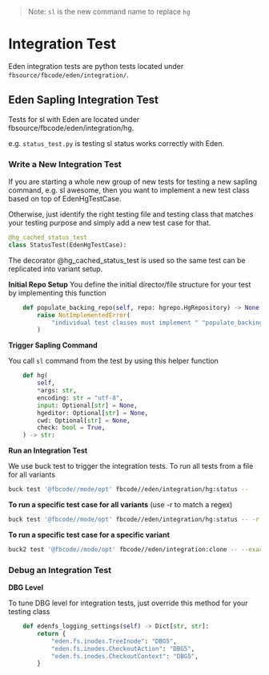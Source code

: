 > Note: `sl` is the new command name to replace `hg`

# Integration Test

Eden integration tests are python tests located under `fbsource/fbcode/eden/integration/`.

## Eden Sapling Integration Test

Tests for sl with Eden are located under fbsource/fbcode/eden/integration/hg.

e.g. `status_test.py` is testing sl status works correctly with Eden.

### Write a New Integration Test

If you are starting a whole new group of new tests for testing a new sapling command, e.g. sl awesome, then you want to implement a new test class based on top of EdenHgTestCase.

Otherwise, just identify the right testing file and testing class that matches your testing purpose and simply add a new test case for that.

```python
@hg_cached_status_test
class StatusTest(EdenHgTestCase):
```

The decorator @hg_cached_status_test is used so the same test can be replicated into variant setup.

**Initial Repo Setup**
You define the initial director/file structure for your test by implementing this function

```python
    def populate_backing_repo(self, repo: hgrepo.HgRepository) -> None:
        raise NotImplementedError(
            "individual test classes must implement " "populate_backing_repo()"
        )
```

**Trigger Sapling Command**

You call `sl` command from the test by using this helper function

```python
    def hg(
        self,
        *args: str,
        encoding: str = "utf-8",
        input: Optional[str] = None,
        hgeditor: Optional[str] = None,
        cwd: Optional[str] = None,
        check: bool = True,
    ) -> str:
```

**Run an Integration Test**

We use buck test to trigger the integration tests.
To run all tests from a file for all variants

```bash
buck test '@fbcode//mode/opt' fbcode//eden/integration/hg:status --
```

**To run a specific test case for all variants** (use -r to match a regex)

```bash
buck test '@fbcode//mode/opt' fbcode//eden/integration/hg:status -- -r '.*test_status_thrift_apis.*'
```

**To run a specific test case for a specific variant**

```bash
buck2 test '@fbcode//mode/opt' fbcode//eden/integration:clone -- --exact 'eden/integration:clone - test_clone_should_start_daemon (eden.integration.clone_test.CloneTestFilteredHg)'
```

### Debug an Integration Test

**DBG Level**

To tune DBG level for integration tests, just override this method for your testing class

```python
    def edenfs_logging_settings(self) -> Dict[str, str]:
        return {
            "eden.fs.inodes.TreeInode": "DBG5",
            "eden.fs.inodes.CheckoutAction": "DBG5",
            "eden.fs.inodes.CheckoutContext": "DBG5",
        }
```
